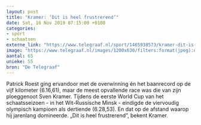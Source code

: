 ```yaml
---
layout: post
title: "Kramer: ’Dit is heel frustrerend’"
date: Sat, 16 Nov 2019 07:15:00 +0100
categories: 
- sport 
- schaatsen 
externe_link: "https://www.telegraaf.nl/sport/1465938573/kramer-dit-is-heel-frustrerend"
image: "https://www.telegraaf.nl/images/1200x630/filters:format(jpeg):quality(80)/cdn-kiosk-api.telegraaf.nl/f70e0826-085a-11ea-8f92-02c309bc01c1.jpg"
aantal: 65
unieke: 55
bron: "De Telegraaf"
---
```


<p class="intro">Patrick Roest ging ervandoor met de overwinning én het baanrecord op de vijf kilometer (6.16,61), maar de meest opvallende race was die van zijn ploeggenoot Sven Kramer. Tijdens de eerste World Cup van het schaatsseizoen - in het Wit-Russische Minsk - eindigde de viervoudig olympisch kampioen als dertiende (6.28,53). En dat op de afstand waarop hij jarenlang domineerde. „Dit is heel frustrerend”, bekent Kramer.</p>
